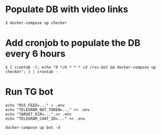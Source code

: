 # Populate DB with video links
```
$ docker-compose up checker
```

# Add cronjob to populate the DB every 6 hours
```
$ { crontab -l; echo "0 */6 * * * cd /rss-bot && docker-compose up checker"; } | crontab -
```

# Run TG bot
```
echo "RSS_FEED=..." > .env
echo "TELEGRAM_BOT_TOKEN=..." >> .env
echo "TARGET_DIR=..." >> .env
echo "TELEGRAM_CHAT_ID=..." >> .env

docker-compose up bot -d
```
